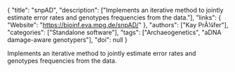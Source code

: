 {
  "title": "snpAD",
  "description": ["Implements an iterative method to jointly estimate error rates and genotypes frequencies from the data."],
  "links": {
    "Website": "https://bioinf.eva.mpg.de/snpAD/"
  },
  "authors": ["Kay PrÃ¼fer"],
  "categories": ["Standalone software"],
  "tags": ["Archaeogenetics", "aDNA damage-aware genotypers"],
  "doi": null
}

<!-- Generated by csv2md.R – do not edit by hand -->

Implements an iterative method to jointly estimate error rates and genotypes frequencies from the data.